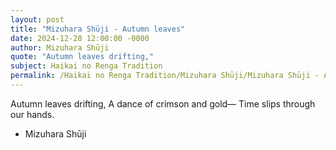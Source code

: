 ```yaml
---
layout: post
title: "Mizuhara Shūji - Autumn leaves"
date: 2024-12-28 12:00:00 -0000
author: Mizuhara Shūji
quote: "Autumn leaves drifting,"
subject: Haikai no Renga Tradition
permalink: /Haikai no Renga Tradition/Mizuhara Shūji/Mizuhara Shūji - Autumn leaves
---
```


Autumn leaves drifting,
A dance of crimson and gold—
Time slips through our hands.

- Mizuhara Shūji

